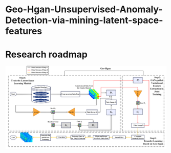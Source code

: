 # Geo-Hgan-Unsupervised-Anomaly-Detection-via-mining-latent-space-features
# Research roadmap
![Research roadmap](figs/roadmap.jpg)
